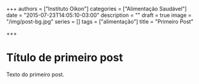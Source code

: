 +++
authors = ["Instituto Oikon"]
categories = ["Alimentação Saudável"]
date = "2015-07-23T14:05:10-03:00"
description = ""
draft = true
image = "/img/post-bg.jpg"
series = []
tags = ["alimentação"]
title = "Primeiro Post"

+++

# Título de primeiro post

Texto do primeiro post.
